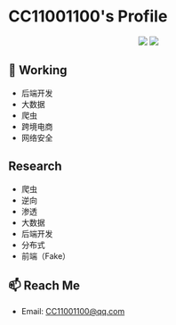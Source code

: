 # CC11001100's Profile

<p align="center">
  <img src ="https://github-readme-stats.vercel.app/api?username=CC11001100&show_icons=true&hide_border=true&theme=graywhite&include_all_commits=true&count_private=true">
  <img src ="https://github-readme-stats.vercel.app/api/top-langs/?username=CC11001100&layout=compact&hide_border=true&langs_count=10&theme=graywhite&include_all_commits=true&count_private=true">
</p>


## 🔭 Working
- 后端开发 
- 大数据 
- 爬虫 
- 跨境电商 
- 网络安全 

## Research
- 爬虫
- 逆向
- 渗透 
- 大数据 
- 后端开发 
- 分布式 
- 前端（Fake）

## 📫 Reach Me

- Email: [CC11001100@qq.com](mailto:CC11001100@qq.com)
